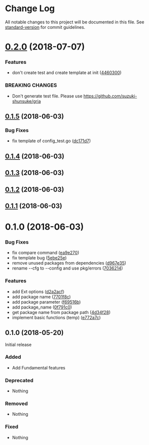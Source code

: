 # Change Log

All notable changes to this project will be documented in this file. See [standard-version](https://github.com/conventional-changelog/standard-version) for commit guidelines.

<a name="0.2.0"></a>
# [0.2.0](https://github.com/suzuki-shunsuke/go-gencfg/compare/v0.1.5...v0.2.0) (2018-07-07)


### Features

* don't create test and create template at init ([4460300](https://github.com/suzuki-shunsuke/go-gencfg/commit/4460300))


### BREAKING CHANGES

* Don't generate test file. Please use https://github.com/suzuki-shunsuke/gria



<a name="0.1.5"></a>
## [0.1.5](https://github.com/suzuki-shunsuke/go-gencfg/compare/v0.1.4...v0.1.5) (2018-06-03)


### Bug Fixes

* fix template of config_test.go ([dc171d7](https://github.com/suzuki-shunsuke/go-gencfg/commit/dc171d7))



<a name="0.1.4"></a>
## [0.1.4](https://github.com/suzuki-shunsuke/go-gencfg/compare/v0.1.3...v0.1.4) (2018-06-03)



<a name="0.1.3"></a>
## [0.1.3](https://github.com/suzuki-shunsuke/go-gencfg/compare/v0.1.2...v0.1.3) (2018-06-03)



<a name="0.1.2"></a>
## [0.1.2](https://github.com/suzuki-shunsuke/go-gencfg/compare/v0.1.1...v0.1.2) (2018-06-03)



<a name="0.1.1"></a>
## [0.1.1](https://github.com/suzuki-shunsuke/go-gencfg/compare/v0.1.0...v0.1.1) (2018-06-03)



<a name="0.1.0"></a>
# 0.1.0 (2018-06-03)


### Bug Fixes

* fix compare command ([ea9e270](https://github.com/suzuki-shunsuke/go-gencfg/commit/ea9e270))
* fix template bug ([5ebe25e](https://github.com/suzuki-shunsuke/go-gencfg/commit/5ebe25e))
* remove unused packages from dependencies ([d967e35](https://github.com/suzuki-shunsuke/go-gencfg/commit/d967e35))
* rename --cfg to --config and use pkg/errors ([7036214](https://github.com/suzuki-shunsuke/go-gencfg/commit/7036214))


### Features

* add Ext options ([d2a2acf](https://github.com/suzuki-shunsuke/go-gencfg/commit/d2a2acf))
* add package name ([7701f8c](https://github.com/suzuki-shunsuke/go-gencfg/commit/7701f8c))
* add package parameter ([f69516b](https://github.com/suzuki-shunsuke/go-gencfg/commit/f69516b))
* add package_name ([0f791c0](https://github.com/suzuki-shunsuke/go-gencfg/commit/0f791c0))
* get package name from package path ([4d34f28](https://github.com/suzuki-shunsuke/go-gencfg/commit/4d34f28))
* implement basic functions (temp) ([e772a7c](https://github.com/suzuki-shunsuke/go-gencfg/commit/e772a7c))



## 0.1.0 (2018-05-20)

Initial release

### Added

- Add Fundamental features

### Deprecated

- Nothing

### Removed

- Nothing

### Fixed

- Nothing
